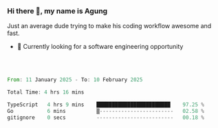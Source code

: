 ### Hi there 👋, my name is Agung
Just an average dude trying to make his coding workflow awesome and fast.

<!--
**agungfir98/agungfir98** is a ✨ _special_ ✨ repository because its `README.md` (this file) appears on your GitHub profile.
-->

- 🔭 Currently looking for a software engineering opportunity
<br/>
<br/>
<!--START_SECTION:waka-->

```rust
From: 11 January 2025 - To: 10 February 2025

Total Time: 4 hrs 16 mins

TypeScript   4 hrs 9 mins    ████████████████████████    97.25 %
Go           6 mins          ▒------------------------   02.58 %
gitignore    0 secs          -------------------------   00.18 %
```

<!--END_SECTION:waka-->
